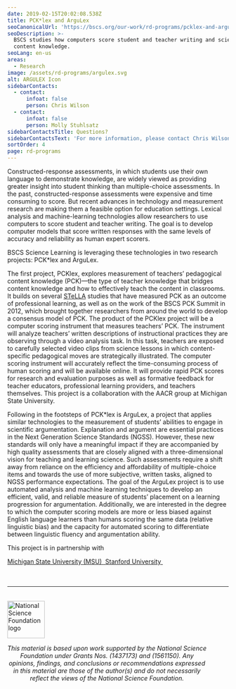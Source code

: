```yaml
---
date: 2019-02-15T20:02:08.538Z
title: PCK*lex and ArguLex
seoCanonicalUrl: 'https://bscs.org/our-work/rd-programs/pcklex-and-argulex'
seoDescription: >-
  BSCS studies how computers score student and teacher writing and science
  content knowledge.
seoLang: en-us
areas:
  - Research
image: /assets/rd-programs/argulex.svg
alt: ARGULEX Icon
sidebarContacts:
  - contact:
      infoat: false
      person: Chris Wilson
  - contact:
      infoat: false
      person: Molly Stuhlsatz
sidebarContactsTitle: Questions?
sidebarContactsText: 'For more information, please contact Chris Wilson or Molly Stuhlsatz.'
sortOrder: 4
page: rd-programs
---
```

Constructed-response assessments, in which students use their own language to demonstrate knowledge, are widely viewed as providing greater insight into student thinking than multiple-choice assessments. In the past, constructed-response assessments were expensive and time consuming to score. But recent advances in technology and measurement research are making them a feasible option for education settings. Lexical analysis and machine-learning technologies allow researchers to use computers to score student and teacher writing. The goal is to develop computer models that score written responses with the same levels of accuracy and reliability as human expert scorers.

BSCS Science Learning is leveraging these technologies in two research projects: PCK*lex and ArguLex.

The first project, PCKlex, explores measurement of teachers’ pedagogical content knowledge (PCK)—the type of teacher knowledge that bridges content knowledge and how to effectively teach the content in classrooms. It builds on several <a href="/our-work/rd-programs/stella-science-teachers-learning-from-lesson-analysis" target="_blank" rel="noopener noreferrer">STeLLA</a> studies that have measured PCK as an outcome of professional learning, as well as on the work of the BSCS PCK Summit in 2012, which brought together researchers from around the world to develop a consensus model of PCK. The product of the PCKlex project will be a computer scoring instrument that measures teachers’ PCK. The instrument will analyze teachers’ written descriptions of instructional practices they are observing through a video analysis task. In this task, teachers are exposed to carefully selected video clips from science lessons in which content-specific pedagogical moves are strategically illustrated. The computer scoring instrument will accurately reflect the time-consuming process of human scoring and will be available online. It will provide rapid PCK scores for research and evaluation purposes as well as formative feedback for teacher educators, professional learning providers, and teachers themselves. This project is a collaboration with the AACR group at Michigan State University.

Following in the footsteps of PCK*lex is ArguLex, a project that applies similar technologies to the measurement of students’ abilities to engage in scientific argumentation. Explanation and argument are essential practices in the Next Generation Science Standards (NGSS). However, these new standards will only have a meaningful impact if they are accompanied by high quality assessments that are closely aligned with a three-dimensional vision for teaching and learning science. Such assessments require a shift away from reliance on the efficiency and affordability of multiple-choice items and towards the use of more subjective, written tasks, aligned to NGSS performance expectations. The goal of the ArguLex project is to use automated analysis and machine learning techniques to develop an efficient, valid, and reliable measure of students’ placement on a learning progression for argumentation. Additionally, we are interested in the degree to which the computer scoring models are more or less biased against English language learners than humans scoring the same data (relative linguistic bias) and the capacity for automated scoring to differentiate between linguistic fluency and argumentation ability. 

<div style={{ fontSize: '1.8rem', marginBottom: '3rem', marginTop: '3rem' }}><p>This project is in partnership with</p></div>

<div className="d-flex justify-content-md-center">
  <a className="p-2 mr-4" href="https://msu.edu/" target="_blank" rel="noopener noreferrer">
    Michigan State University (MSU)&nbsp;<sup><i style="font-size: .65rem;" class="fas fa-external-link-alt"></i></sup>
  </a>

  <a className="p-2 ml-4" href="https://www.stanford.edu/" target="_blank" rel="noopener noreferrer">
    Stanford University&nbsp;<sup><i style="font-size: .65rem;" class="fas fa-external-link-alt"></i></sup>
  </a>
</div>

<hr style="margin-top: 3rem; margin-bottom: 2rem;" />
<div class="d-flex justify-content-center">
  <div style="width: 90%;">
    <a href="https://www.nsf.gov" target="_blank" rel="noopener noreferrer">
      <img src="/assets/nsf_logo.svg" alt="National Science Foundation logo" style="height: 85px;" class="mx-auto d-block mb-4" />
    </a>
    <p style="font-style: italic; text-align: center;">
      This material is based upon work supported by the National Science Foundation under Grants Nos. (1437173) and (1561150). Any opinions, findings, and conclusions or recommendations expressed in this material are those of the author(s) and do not necessarily reflect the views of the National Science Foundation.
    </p>
 </div>
</div>
